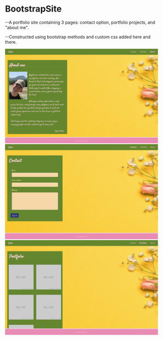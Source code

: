 # BootstrapSite

--A portfolio site containing 3 pages: contact option, portfolio projects, and "about me".

--Constructed using bootstrap methods and custom css added here and there.

![Aboutme](assets/AboutmeSS.png)
![Contact](assets/ContactSS.png)
![Portfolio](assets/PortfolioSS.png)